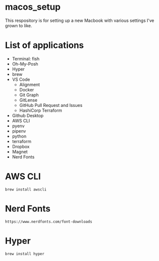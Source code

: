 # macos_setup
This respository is for setting up a new Macbook with various settings I've grown to like.

# List of applications
- Terminal: fish
- Oh-My-Posh
- Hyper
- brew
- VS Code
    - Alignment
    - Docker
    - Git Graph
    - GitLense
    - GitHub Pull Request and Issues
    - HashiCorp Terraform
- Github Desktop
- AWS CLI
- pyenv
- pipenv
- python
- terraform
- Dropbox
- Magnet
- Nerd Fonts

# AWS CLI
    brew install awscli

# Nerd Fonts
    https://www.nerdfonts.com/font-downloads

# Hyper
    brew install hyper